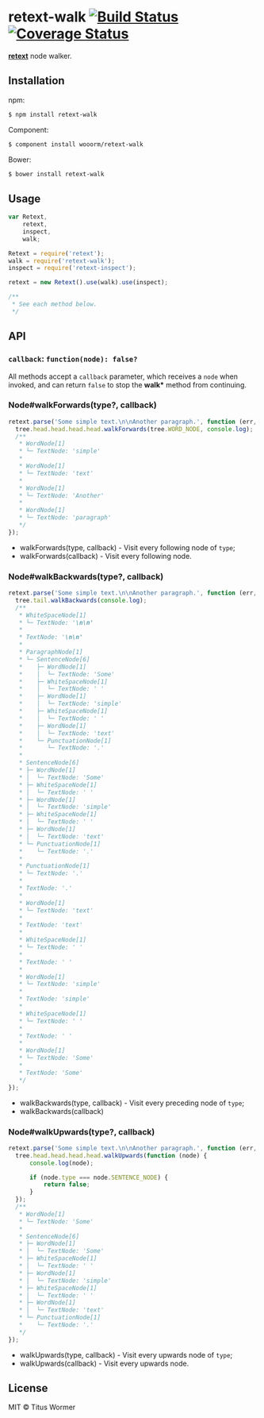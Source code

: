 # retext-walk [![Build Status](https://travis-ci.org/wooorm/retext-walk.svg?branch=master)](https://travis-ci.org/wooorm/retext-walk) [![Coverage Status](https://img.shields.io/coveralls/wooorm/retext-walk.svg)](https://coveralls.io/r/wooorm/retext-walk?branch=master)

**[retext](https://github.com/wooorm/retext "Retext")** node walker.

## Installation

npm:
```sh
$ npm install retext-walk
```

Component:
```sh
$ component install wooorm/retext-walk
```

Bower:
```sh
$ bower install retext-walk
```

## Usage

```js
var Retext,
    retext,
    inspect,
    walk;

Retext = require('retext');
walk = require('retext-walk');
inspect = require('retext-inspect');

retext = new Retext().use(walk).use(inspect);

/**
 * See each method below.
 */
```

## API

### `callback`: `function(node): false?`

All methods accept a `callback` parameter, which receives a `node` when invoked, and can return `false` to stop the **walk\*** method from continuing.

### Node#walkForwards(type?, callback)

```js
retext.parse('Some simple text.\n\nAnother paragraph.', function (err, tree) {
  tree.head.head.head.head.walkForwards(tree.WORD_NODE, console.log);
  /**
   * WordNode[1]
   * └─ TextNode: 'simple'
   *
   * WordNode[1]
   * └─ TextNode: 'text'
   *
   * WordNode[1]
   * └─ TextNode: 'Another'
   *
   * WordNode[1]
   * └─ TextNode: 'paragraph'
   */
});
```

- walkForwards(type, callback) - Visit every following node of `type`;
- walkForwards(callback) - Visit every following node.

### Node#walkBackwards(type?, callback)

```js
retext.parse('Some simple text.\n\nAnother paragraph.', function (err, tree) {
  tree.tail.walkBackwards(console.log);
  /**
   * WhiteSpaceNode[1]
   * └─ TextNode: '\n\n'
   *
   * TextNode: '\n\n'
   *
   * ParagraphNode[1]
   * └─ SentenceNode[6]
   *    ├─ WordNode[1]
   *    │  └─ TextNode: 'Some'
   *    ├─ WhiteSpaceNode[1]
   *    │  └─ TextNode: ' '
   *    ├─ WordNode[1]
   *    │  └─ TextNode: 'simple'
   *    ├─ WhiteSpaceNode[1]
   *    │  └─ TextNode: ' '
   *    ├─ WordNode[1]
   *    │  └─ TextNode: 'text'
   *    └─ PunctuationNode[1]
   *       └─ TextNode: '.'
   *
   * SentenceNode[6]
   * ├─ WordNode[1]
   * │  └─ TextNode: 'Some'
   * ├─ WhiteSpaceNode[1]
   * │  └─ TextNode: ' '
   * ├─ WordNode[1]
   * │  └─ TextNode: 'simple'
   * ├─ WhiteSpaceNode[1]
   * │  └─ TextNode: ' '
   * ├─ WordNode[1]
   * │  └─ TextNode: 'text'
   * └─ PunctuationNode[1]
   *    └─ TextNode: '.'
   *
   * PunctuationNode[1]
   * └─ TextNode: '.'
   *
   * TextNode: '.'
   *
   * WordNode[1]
   * └─ TextNode: 'text'
   *
   * TextNode: 'text'
   *
   * WhiteSpaceNode[1]
   * └─ TextNode: ' '
   *
   * TextNode: ' '
   *
   * WordNode[1]
   * └─ TextNode: 'simple'
   *
   * TextNode: 'simple'
   *
   * WhiteSpaceNode[1]
   * └─ TextNode: ' '
   *
   * TextNode: ' '
   *
   * WordNode[1]
   * └─ TextNode: 'Some'
   *
   * TextNode: 'Some'
   */
});
```

- walkBackwards(type, callback) - Visit every preceding node of `type`;
- walkBackwards(callback)

### Node#walkUpwards(type?, callback)

```js
retext.parse('Some simple text.\n\nAnother paragraph.', function (err, tree) {
  tree.head.head.head.head.walkUpwards(function (node) {
      console.log(node);

      if (node.type === node.SENTENCE_NODE) {
          return false;
      }
  });
  /**
   * WordNode[1]
   * └─ TextNode: 'Some'
   *
   * SentenceNode[6]
   * ├─ WordNode[1]
   * │  └─ TextNode: 'Some'
   * ├─ WhiteSpaceNode[1]
   * │  └─ TextNode: ' '
   * ├─ WordNode[1]
   * │  └─ TextNode: 'simple'
   * ├─ WhiteSpaceNode[1]
   * │  └─ TextNode: ' '
   * ├─ WordNode[1]
   * │  └─ TextNode: 'text'
   * └─ PunctuationNode[1]
   *    └─ TextNode: '.'
   */
});
```

- walkUpwards(type, callback) - Visit every upwards node of `type`;
- walkUpwards(callback) - Visit every upwards node.

## License

MIT © Titus Wormer
